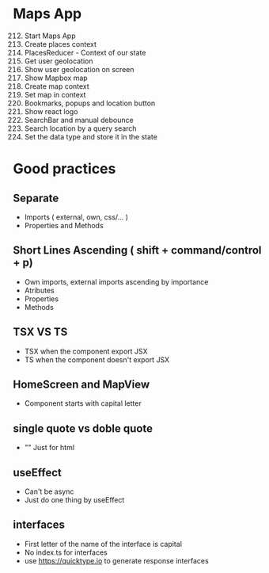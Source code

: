# Maps App

212. Start Maps App
213. Create places context
214. PlacesReducer - Context of our state
215. Get user geolocation
216. Show user geolocation on screen
217. Show Mapbox map
218. Create map context
219. Set map in context
220. Bookmarks, popups and location button
221. Show react logo
222. SearchBar and manual debounce
223. Search location by a query search
224. Set the data type and store it in the state

# Good practices

## Separate

- Imports ( external, own, css/... )
- Properties and Methods

## Short Lines Ascending ( shift + command/control + p)

- Own imports, external imports ascending by importance
- Atributes
- Properties
- Methods

## TSX VS TS

- TSX when the component export JSX
- TS when the component doesn't export JSX

## HomeScreen and MapView
- Component starts with capital letter

## single quote vs doble quote
- "" Just for html

## useEffect
- Can't be async
- Just do one thing by useEffect

## interfaces
- First letter of the name of the interface is capital
- No index.ts for interfaces
- use https://quicktype.io to generate response interfaces